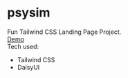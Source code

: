 # psysim
Fun Tailwind CSS Landing Page Project.
<br>
[Demo](https://futurefounder.github.io/psysim/)
<br>
Tech used:
- Tailwind CSS
- DaisyUI
